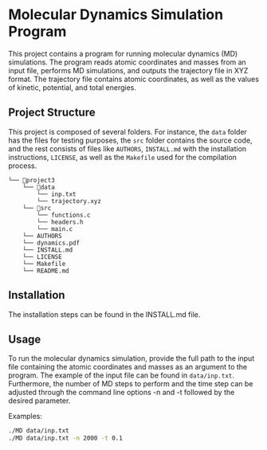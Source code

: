 # Molecular Dynamics Simulation Program 

This project contains a program for running molecular dynamics (MD) simulations. The program reads atomic coordinates and masses from an input file, performs MD simulations, and outputs the trajectory file in XYZ format. The trajectory file contains atomic coordinates, as well as the values of kinetic, potential, and total energies.

## Project Structure

This project is composed of several folders. For instance, the `data` folder has the files for testing purposes, the `src` folder contains the source code, and the rest consists of files like `AUTHORS`, `INSTALL.md` with the installation instructions, `LICENSE`, as well as the `Makefile` used for the compilation process.

```
└── 📁project3
    └── 📁data
        └── inp.txt
        └── trajectory.xyz
    └── 📁src
        └── functions.c
        └── headers.h
        └── main.c
    └── AUTHORS
    └── dynamics.pdf
    └── INSTALL.md
    └── LICENSE
    └── Makefile
    └── README.md
```

## Installation

The installation steps can be found in the INSTALL.md file.

## Usage

To run the molecular dynamics simulation, provide the full path to the input file containing the atomic coordinates and masses as an argument to the program. The example of the input file can be found in `data/inp.txt`.
Furthermore, the number of MD steps to perform and the time step can be adjusted through the command line options -n and -t followed by the desired parameter.

Examples:
```sh
./MD data/inp.txt
./MD data/inp.txt -n 2000 -t 0.1
```
